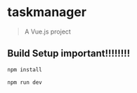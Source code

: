# taskmanager

> A Vue.js project

## Build Setup  important!!!!!!!!

``` bash
npm install

npm run dev

```

